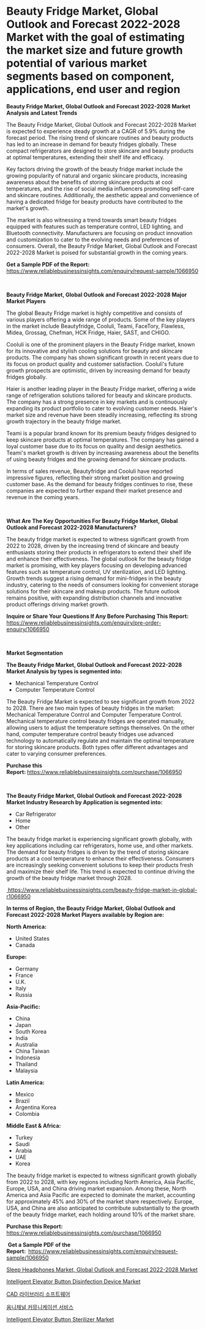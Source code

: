 <p><h1>Beauty Fridge Market, Global Outlook and Forecast 2022-2028 Market with the goal of estimating the market size and future growth potential of various market segments based on component, applications, end user and region</h1></p><p><strong>Beauty Fridge Market, Global Outlook and Forecast 2022-2028 Market Analysis and Latest Trends</strong></p>
<p><p>The Beauty Fridge Market, Global Outlook and Forecast 2022-2028 Market is expected to experience steady growth at a CAGR of 5.9% during the forecast period. The rising trend of skincare routines and beauty products has led to an increase in demand for beauty fridges globally. These compact refrigerators are designed to store skincare and beauty products at optimal temperatures, extending their shelf life and efficacy.</p><p>Key factors driving the growth of the beauty fridge market include the growing popularity of natural and organic skincare products, increasing awareness about the benefits of storing skincare products at cool temperatures, and the rise of social media influencers promoting self-care and skincare routines. Additionally, the aesthetic appeal and convenience of having a dedicated fridge for beauty products have contributed to the market's growth.</p><p>The market is also witnessing a trend towards smart beauty fridges equipped with features such as temperature control, LED lighting, and Bluetooth connectivity. Manufacturers are focusing on product innovation and customization to cater to the evolving needs and preferences of consumers. Overall, the Beauty Fridge Market, Global Outlook and Forecast 2022-2028 Market is poised for substantial growth in the coming years.</p></p>
<p><strong>Get a Sample PDF of the Report:&nbsp;</strong> <a href="https://www.reliablebusinessinsights.com/enquiry/request-sample/1066950">https://www.reliablebusinessinsights.com/enquiry/request-sample/1066950</a></p>
<p>&nbsp;</p>
<p><strong>Beauty Fridge Market, Global Outlook and Forecast 2022-2028 Major Market Players</strong></p>
<p><p>The global Beauty Fridge market is highly competitive and consists of various players offering a wide range of products. Some of the key players in the market include Beautyfridge, Cooluli, Teami, FaceTory, Flawless, Midea, Grossag, Chefman, HCK Fridge, Haier, SAST, and CHIGO.</p><p>Cooluli is one of the prominent players in the Beauty Fridge market, known for its innovative and stylish cooling solutions for beauty and skincare products. The company has shown significant growth in recent years due to its focus on product quality and customer satisfaction. Cooluli's future growth prospects are optimistic, driven by increasing demand for beauty fridges globally.</p><p>Haier is another leading player in the Beauty Fridge market, offering a wide range of refrigeration solutions tailored for beauty and skincare products. The company has a strong presence in key markets and is continuously expanding its product portfolio to cater to evolving customer needs. Haier's market size and revenue have been steadily increasing, reflecting its strong growth trajectory in the beauty fridge market.</p><p>Teami is a popular brand known for its premium beauty fridges designed to keep skincare products at optimal temperatures. The company has gained a loyal customer base due to its focus on quality and design aesthetics. Teami's market growth is driven by increasing awareness about the benefits of using beauty fridges and the growing demand for skincare products.</p><p>In terms of sales revenue, Beautyfridge and Cooluli have reported impressive figures, reflecting their strong market position and growing customer base. As the demand for beauty fridges continues to rise, these companies are expected to further expand their market presence and revenue in the coming years.</p></p>
<p>&nbsp;</p>
<p><strong>What Are The Key Opportunities For Beauty Fridge Market, Global Outlook and Forecast 2022-2028 Manufacturers?</strong></p>
<p><p>The beauty fridge market is expected to witness significant growth from 2022 to 2028, driven by the increasing trend of skincare and beauty enthusiasts storing their products in refrigerators to extend their shelf life and enhance their effectiveness. The global outlook for the beauty fridge market is promising, with key players focusing on developing advanced features such as temperature control, UV sterilization, and LED lighting. Growth trends suggest a rising demand for mini-fridges in the beauty industry, catering to the needs of consumers looking for convenient storage solutions for their skincare and makeup products. The future outlook remains positive, with expanding distribution channels and innovative product offerings driving market growth.</p></p>
<p><strong>Inquire or Share Your Questions If Any Before Purchasing This Report:</strong> <a href="https://www.reliablebusinessinsights.com/enquiry/pre-order-enquiry/1066950">https://www.reliablebusinessinsights.com/enquiry/pre-order-enquiry/1066950</a></p>
<p>&nbsp;</p>
<p><strong>Market Segmentation</strong></p>
<p><strong>The Beauty Fridge Market, Global Outlook and Forecast 2022-2028 Market Analysis by types is segmented into:</strong></p>
<p><ul><li>Mechanical Temperature Control</li><li>Computer Temperature Control</li></ul></p>
<p><p>The Beauty Fridge Market is expected to see significant growth from 2022 to 2028. There are two main types of beauty fridges in the market: Mechanical Temperature Control and Computer Temperature Control. Mechanical temperature control beauty fridges are operated manually, allowing users to adjust the temperature settings themselves. On the other hand, computer temperature control beauty fridges use advanced technology to automatically regulate and maintain the optimal temperature for storing skincare products. Both types offer different advantages and cater to varying consumer preferences.</p></p>
<p><strong>Purchase this Report:&nbsp;</strong><a href="https://www.reliablebusinessinsights.com/purchase/1066950">https://www.reliablebusinessinsights.com/purchase/1066950</a></p>
<p>&nbsp;</p>
<p><strong>The Beauty Fridge Market, Global Outlook and Forecast 2022-2028 Market Industry Research by Application is segmented into:</strong></p>
<p><ul><li>Car Refrigerator</li><li>Home</li><li>Other</li></ul></p>
<p><p>The beauty fridge market is experiencing significant growth globally, with key applications including car refrigerators, home use, and other markets. The demand for beauty fridges is driven by the trend of storing skincare products at a cool temperature to enhance their effectiveness. Consumers are increasingly seeking convenient solutions to keep their products fresh and maximize their shelf life. This trend is expected to continue driving the growth of the beauty fridge market through 2028.</p></p>
<p><a href="https://www.reliablebusinessinsights.com/beauty-fridge-market-in-global-r1066950">&nbsp;https://www.reliablebusinessinsights.com/beauty-fridge-market-in-global-r1066950</a></p>
<p><strong>In terms of Region, the Beauty Fridge Market, Global Outlook and Forecast 2022-2028 Market Players available by Region are:</strong></p>
<p>
    <p> <strong> North America: </strong>
        <ul>
            <li>United States</li>
            <li>Canada</li>
        </ul>
        </p> 
    <p> <strong> Europe: </strong>
        <ul>
            <li>Germany</li>
            <li>France</li>
            <li>U.K.</li>
            <li>Italy</li>
            <li>Russia</li>
        </ul>
        </p> 
    <p> <strong> Asia-Pacific: </strong>
        <ul>
            <li>China</li>
            <li>Japan</li>
            <li>South Korea</li>
            <li>India</li>
            <li>Australia</li>
            <li>China Taiwan</li>
            <li>Indonesia</li>
            <li>Thailand</li>
            <li>Malaysia</li>
        </ul>
        </p> 
    <p> <strong> Latin America: </strong>
        <ul>
            <li>Mexico</li>
            <li>Brazil</li>
            <li>Argentina Korea</li>
            <li>Colombia</li>
        </ul>
        </p> 
    <p> <strong> Middle East & Africa: </strong>
        <ul>
            <li>Turkey</li>
            <li>Saudi</li>
            <li>Arabia</li>
            <li>UAE</li>
            <li>Korea</li>
        </ul>
    </p>
    </p>
<p><p>The beauty fridge market is expected to witness significant growth globally from 2022 to 2028, with key regions including North America, Asia Pacific, Europe, USA, and China driving market expansion. Among these, North America and Asia Pacific are expected to dominate the market, accounting for approximately 45% and 30% of the market share respectively. Europe, USA, and China are also anticipated to contribute substantially to the growth of the beauty fridge market, each holding around 10% of the market share.</p></p>
<p><strong>Purchase this Report: </strong><a href="https://www.reliablebusinessinsights.com/purchase/1066950">https://www.reliablebusinessinsights.com/purchase/1066950</a></p>
<p>&nbsp;<strong>Get a Sample PDF of the Report:&nbsp;&nbsp;</strong><a href="https://www.reliablebusinessinsights.com/enquiry/request-sample/1066950">https://www.reliablebusinessinsights.com/enquiry/request-sample/1066950</a></p>
<p><strong></strong></p>
<p><p><a href="https://github.com/Sherrillcrooksxa8i18ucf2m/Market-Research-Report-List-2/blob/main/sleep-headphones-market-global-outlook-and-forecast-2022-2028-market.md">Sleep Headphones Market, Global Outlook and Forecast 2022-2028 Market</a></p><p><a href="https://issuu.com/reportprime-2/docs/intelligent-elevator-button-disinfection-device-ma">Intelligent Elevator Button Disinfection Device Market</a></p><p><a href="https://medium.com/@marchall15/cad-%EB%9D%BC%EC%9D%B4%EB%B8%8C%EB%9F%AC%EB%A6%AC-%EC%86%8C%ED%94%84%ED%8A%B8%EC%9B%A8%EC%96%B4-%EC%8B%9C%EC%9E%A5-%EC%A1%B0%EC%82%AC-%EB%B3%B4%EA%B3%A0%EC%84%9C-%EA%B7%B8-%EC%97%AD%EC%82%AC-%EB%B0%8F-2024%EB%85%84%EB%B6%80%ED%84%B0-2031%EB%85%84%EA%B9%8C%EC%A7%80%EC%9D%98-%EC%98%88%EC%B8%A1-f6f9e4cdcb63">CAD 라이브러리 소프트웨어</a></p><p><a href="https://medium.com/@ieremiapadurariu20221/%EC%98%B4%EB%8B%88%EC%B1%84%EB%84%90-%ED%86%B5%EC%8B%A0-%EC%84%9C%EB%B9%84%EC%8A%A4-%EC%8B%9C%EC%9E%A5-%EB%B6%84%EC%84%9D-%EA%B8%80%EB%A1%9C%EB%B2%8C-%EC%82%B0%EC%97%85-%EC%A0%84%EB%A7%9D-%EB%B0%8F-%EC%A0%84%EB%A7%9D-2024%EB%85%84%EB%B6%80%ED%84%B0-2031%EB%85%84%EA%B9%8C%EC%A7%80-d48286f43bc9">옴니채널 커뮤니케이션 서비스</a></p><p><a href="https://issuu.com/reportprime-2/docs/intelligent-elevator-button-sterilizer-market-size">Intelligent Elevator Button Sterilizer Market</a></p></p>